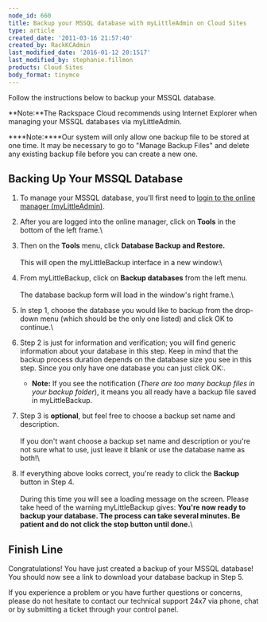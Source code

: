 ```yaml
---
node_id: 660
title: Backup your MSSQL database with myLittleAdmin on Cloud Sites
type: article
created_date: '2011-03-16 21:57:40'
created_by: RackKCAdmin
last_modified_date: '2016-01-12 20:1517'
last_modified_by: stephanie.fillmon
products: Cloud Sites
body_format: tinymce
---
```


Follow the instructions below to backup your MSSQL database.

**Note:**The Rackspace Cloud recommends using Internet Explorer when
managing your MSSQL databases via myLittleAdmin.

****Note:****Our system will only allow one backup file to be stored at
one time. It may be necessary to go to "Manage Backup Files" and delete
any existing backup file before you can create a new one. 

Backing Up Your MSSQL Database
------------------------------

1.  To manage your MSSQL database, you'll first need to [login to the
    online manager
    (myLittleAdmin)](http://www.rackspace.com/knowledge_center/article/rackspace-cloud-sites-essentials-mylittleadmin-database-management-interface "Working with a MSSQL database").
2.  After you are logged into the online manager, click on **Tools** in
    the bottom of the left frame.\
      
3.  Then on the **Tools** menu, click **Database Backup and Restore.**\
     \
     This will open the myLittleBackup interface in a new window:\
      
4.  From myLittleBackup, click on **Backup databases** from the left
    menu.\
     \
     The database backup form will load in the window's right frame.\
      
5.  In step 1, choose the database you would like to backup from the
    drop-down menu (which should be the only one listed) and click OK to
    continue.\
      
6.  Step 2 is just for information and verification; you will find
    generic information about your database in this step. Keep in mind
    that the backup process duration depends on the database size you
    see in this step. Since you only have one database you can just
    click OK:.
    -   **Note:** If you see the notification (*There are too many
        backup files in your backup folder*), it means you all ready
        have a backup file saved in myLittleBackup.

7.  Step 3 is **optional**, but feel free to choose a backup set name
    and description.\
     \
     If you don't want choose a backup set name and description or
    you're not sure what to use, just leave it blank or use the database
    name as both!\
      
8.  If everything above looks correct, you're ready to click the
    **Backup** button in Step 4.\
     \
     During this time you will see a loading message on the screen.
    Please take heed of the warning myLittleBackup gives: **You're now
    ready to backup your database. The process can take several minutes.
    Be patient and do not click the stop button until done.**\
      

Finish Line
-----------

Congratulations! You have just created a backup of your MSSQL database!
You should now see a link to download your database backup in Step 5.

If you experience a problem or you have further questions or concerns,
please do not hesitate to contact our technical support 24x7 via phone,
chat or by submitting a ticket through your control panel.

